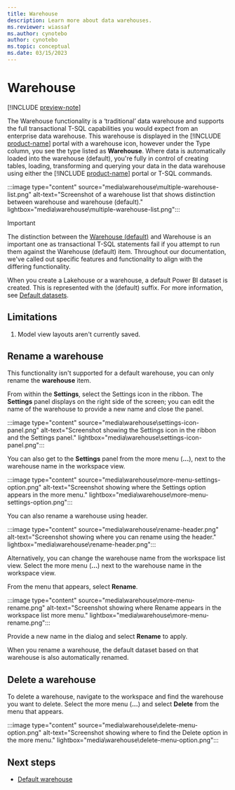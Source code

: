 ```yaml
---
title: Warehouse
description: Learn more about data warehouses.
ms.reviewer: wiassaf
ms.author: cynotebo
author: cynotebo
ms.topic: conceptual
ms.date: 03/15/2023
---
```


# Warehouse

[!INCLUDE [preview-note](../includes/preview-note.md)]

The Warehouse functionality is a ‘traditional’ data warehouse and supports the full transactional T-SQL capabilities you would expect from an enterprise data warehouse. This warehouse is displayed in the [!INCLUDE [product-name](../includes/product-name.md)] portal with a warehouse icon, however under the Type column, you see the type listed as **Warehouse**. Where data is automatically loaded into the warehouse (default), you're fully in control of creating tables, loading, transforming and querying your data in the data warehouse using either the [!INCLUDE [product-name](../includes/product-name.md)] portal or T-SQL commands.

:::image type="content" source="media\warehouse\multiple-warehouse-list.png" alt-text="Screenshot of a warehouse list that shows distinction between warehouse and warehouse (default)." lightbox="media\warehouse\multiple-warehouse-list.png":::

> [!IMPORTANT]
> The distinction between the [Warehouse (default)](default-warehouse.md) and Warehouse is an important one as transactional T-SQL statements fail if you attempt to run them against the Warehouse (default) item. Throughout our documentation, we've called out specific features and functionality to align with the differing functionality.

When you create a Lakehouse or a warehouse, a default Power BI dataset is created. This is represented with the (default) suffix. For more information, see [Default datasets](datasets.md).

## Limitations

1. Model view layouts aren't currently saved.

## Rename a warehouse

This functionality isn't supported for a default warehouse, you can only rename the **warehouse** item.

From within the **Settings**, select the Settings icon in the ribbon. The **Settings** panel displays on the right side of the screen; you can edit the name of the warehouse to provide a new name and close the panel.

:::image type="content" source="media\warehouse\settings-icon-panel.png" alt-text="Screenshot showing the Settings icon in the ribbon and the Settings panel." lightbox="media\warehouse\settings-icon-panel.png":::

You can also get to the **Settings** panel from the more menu (**...**), next to the warehouse name in the workspace view.

:::image type="content" source="media\warehouse\more-menu-settings-option.png" alt-text="Screenshot showing where the Settings option appears in the more menu." lightbox="media\warehouse\more-menu-settings-option.png":::

You can also rename a warehouse using header.

:::image type="content" source="media\warehouse\rename-header.png" alt-text="Screenshot showing where you can rename using the header." lightbox="media\warehouse\rename-header.png":::

Alternatively, you can change the warehouse name from the workspace list view. Select the more menu (**...**) next to the warehouse name in the workspace view.

From the menu that appears, select **Rename**.

:::image type="content" source="media\warehouse\more-menu-rename.png" alt-text="Screenshot showing where Rename appears in the workspace list more menu." lightbox="media\warehouse\more-menu-rename.png":::

Provide a new name in the dialog and select **Rename** to apply.

When you rename a warehouse, the default dataset based on that warehouse is also automatically renamed.

## Delete a warehouse

To delete a warehouse, navigate to the workspace and find the warehouse you want to delete. Select the more menu (**...**) and select **Delete** from the menu that appears.

:::image type="content" source="media\warehouse\delete-menu-option.png" alt-text="Screenshot showing where to find the Delete option in the more menu." lightbox="media\warehouse\delete-menu-option.png":::

## Next steps

- [Default warehouse](default-warehouse.md)
